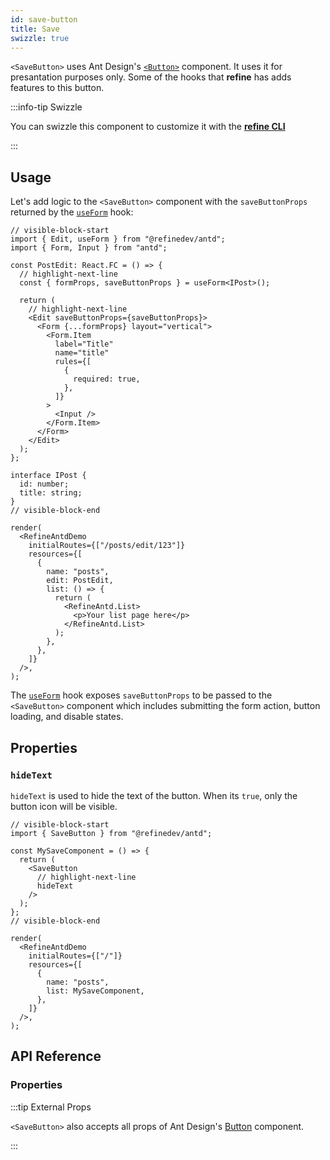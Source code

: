 ```yaml
---
id: save-button
title: Save
swizzle: true
---
```


`<SaveButton>` uses Ant Design's [`<Button>`](https://ant.design/components/button/) component. It uses it for presantation purposes only. Some of the hooks that **refine** has adds features to this button.

:::info-tip Swizzle

You can swizzle this component to customize it with the [**refine CLI**](/docs/packages/documentation/cli)

:::

## Usage

Let's add logic to the `<SaveButton>` component with the `saveButtonProps` returned by the [`useForm`](/docs/api-reference/antd/hooks/form/useForm.md) hook:

```tsx live url=http://localhost:3000/posts/edit/123
// visible-block-start
import { Edit, useForm } from "@refinedev/antd";
import { Form, Input } from "antd";

const PostEdit: React.FC = () => {
  // highlight-next-line
  const { formProps, saveButtonProps } = useForm<IPost>();

  return (
    // highlight-next-line
    <Edit saveButtonProps={saveButtonProps}>
      <Form {...formProps} layout="vertical">
        <Form.Item
          label="Title"
          name="title"
          rules={[
            {
              required: true,
            },
          ]}
        >
          <Input />
        </Form.Item>
      </Form>
    </Edit>
  );
};

interface IPost {
  id: number;
  title: string;
}
// visible-block-end

render(
  <RefineAntdDemo
    initialRoutes={["/posts/edit/123"]}
    resources={[
      {
        name: "posts",
        edit: PostEdit,
        list: () => {
          return (
            <RefineAntd.List>
              <p>Your list page here</p>
            </RefineAntd.List>
          );
        },
      },
    ]}
  />,
);
```

The [`useForm`](/docs/api-reference/antd/hooks/form/useForm.md) hook exposes `saveButtonProps` to be passed to the `<SaveButton>` component which includes submitting the form action, button loading, and disable states.

## Properties

### `hideText`

`hideText` is used to hide the text of the button. When its `true`, only the button icon will be visible.

```tsx live disableScroll previewHeight=120px
// visible-block-start
import { SaveButton } from "@refinedev/antd";

const MySaveComponent = () => {
  return (
    <SaveButton
      // highlight-next-line
      hideText
    />
  );
};
// visible-block-end

render(
  <RefineAntdDemo
    initialRoutes={["/"]}
    resources={[
      {
        name: "posts",
        list: MySaveComponent,
      },
    ]}
  />,
);
```

## API Reference

### Properties

<PropsTable module="@refinedev/antd/SaveButton" />

:::tip External Props

`<SaveButton>` also accepts all props of Ant Design's [Button](https://ant.design/components/button/#API) component.

:::
